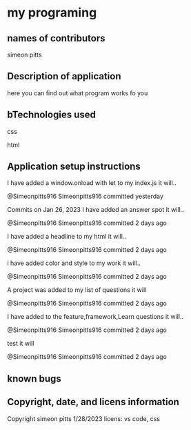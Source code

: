 # my programing
## names of contributors
simeon pitts

## Description of application
here you can find out what program works fo you 

## bTechnologies used
css

html

## Application setup instructions
I have added a window.onload with let to my index.js it will..

@Simeonpitts916
Simeonpitts916 committed yesterday
 
Commits on Jan 26, 2023
I have added an answer spot it will..

@Simeonpitts916
Simeonpitts916 committed 2 days ago
 
I have added a headline to my html it will..

@Simeonpitts916
Simeonpitts916 committed 2 days ago
 
i have added color and style to my work it will..

@Simeonpitts916
Simeonpitts916 committed 2 days ago
 
A project was added to my list of questions it will

@Simeonpitts916
Simeonpitts916 committed 2 days ago
 
I have added to the feature,framework,Learn questions it will..

@Simeonpitts916
Simeonpitts916 committed 2 days ago
 
test it will

@Simeonpitts916
Simeonpitts916 committed 2 days ago

## known bugs
## Copyright, date, and licens information
Copyright simeon pitts 1/28/2023 licens: vs code, css